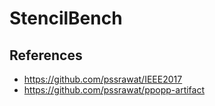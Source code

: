 # StencilBench

## References
- https://github.com/pssrawat/IEEE2017
- https://github.com/pssrawat/ppopp-artifact
